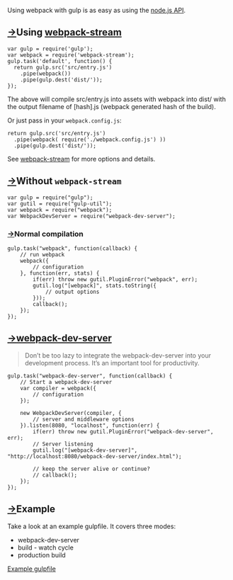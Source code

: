 
Using webpack with gulp is as easy as using the [node.js API](node.js-api.html).

## [→](#using-webpack-stream)Using [webpack-stream](https://github.com/shama/webpack-stream)

    var gulp = require('gulp');
    var webpack = require('webpack-stream');
    gulp.task('default', function() {
      return gulp.src('src/entry.js')
        .pipe(webpack())
        .pipe(gulp.dest('dist/'));
    });

The above will compile src/entry.js into assets with webpack into dist/ with the output filename of [hash].js (webpack generated hash of the build).

Or just pass in your `webpack.config.js`:

    return gulp.src('src/entry.js')
      .pipe(webpack( require('./webpack.config.js') ))
      .pipe(gulp.dest('dist/'));

See [webpack-stream](https://github.com/shama/webpack-stream) for more options and details.

## [→](#without-webpack-stream)Without `webpack-stream`

    var gulp = require("gulp");
    var gutil = require("gulp-util");
    var webpack = require("webpack");
    var WebpackDevServer = require("webpack-dev-server");

### [→](#normal-compilation)Normal compilation

    gulp.task("webpack", function(callback) {
        // run webpack
        webpack({
            // configuration
        }, function(err, stats) {
            if(err) throw new gutil.PluginError("webpack", err);
            gutil.log("[webpack]", stats.toString({
                // output options
            }));
            callback();
        });
    });

## [→](#webpack-dev-server)[webpack-dev-server](webpack-dev-server.html)

> Don’t be too lazy to integrate the webpack-dev-server into your development process. It’s an important tool for productivity.

    gulp.task("webpack-dev-server", function(callback) {
        // Start a webpack-dev-server
        var compiler = webpack({
            // configuration
        });

        new WebpackDevServer(compiler, {
            // server and middleware options
        }).listen(8080, "localhost", function(err) {
            if(err) throw new gutil.PluginError("webpack-dev-server", err);
            // Server listening
            gutil.log("[webpack-dev-server]", "http://localhost:8080/webpack-dev-server/index.html");

            // keep the server alive or continue?
            // callback();
        });
    });

## [→](#example)Example

Take a look at an example gulpfile. It covers three modes:

*   webpack-dev-server
*   build - watch cycle
*   production build

[Example gulpfile](https://github.com/webpack/webpack-with-common-libs/blob/master/gulpfile.js)
